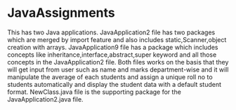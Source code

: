 # JavaAssignments
This has two Java applications.
JavaApplication2 file has two packages which are merged by import feature and also includes static,Scanner,object creation with arrays.
JavaApplication9 file has a package which includes concepts like inheritance,interface,abstract,super keyword and all those concepts in the JavaApplication2 file.
Both files works on the basis that they will get input from user such as name and marks department-wise and it will manipulate the average of each students and assign a unique roll no to students automatically and display the student data with a default student format.
NewClass.java file is the supporting package for the JavaApplication2.java file.
